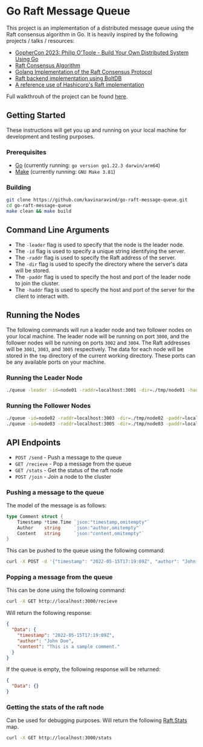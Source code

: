 # Go Raft Message Queue

This project is an implementation of a distributed message queue using the Raft consensus algorithm in Go. It is heavily inspired by the following projects / talks / resources:

- [GopherCon 2023: Philip O'Toole - Build Your Own Distributed System Using Go](https://youtu.be/8XbxQ1Epi5w?si=pwj8mIM4gzpvvyTZ)
- [Raft Consensus Algorithm](https://raft.github.io/)
- [Golang Implementation of the Raft Consensus Protocol](https://github.com/hashicorp/raft)
- [Raft backend implementation using BoltDB](https://github.com/hashicorp/raft-boltdb)
- [A reference use of Hashicorp's Raft implementation](https://github.com/otoolep/hraftd)

Full walkthrouh of the project can be found [here](https://kavinaravind.com/articles/implementing-a-distributed-message-queue-in-go).

## Getting Started

These instructions will get you up and running on your local machine for development and testing purposes.

### Prerequisites

- [Go](https://go.dev/) (currently running: `go version go1.22.3 darwin/arm64`)
- [Make](https://www.gnu.org/software/make/) (currently running: `GNU Make 3.81`)

### Building

```sh
git clone https://github.com/kavinaravind/go-raft-message-queue.git
cd go-raft-message-queue
make clean && make build
```

## Command Line Arguments

- The `-leader` flag is used to specify that the node is the leader node.
- The `-id` flag is used to specify a unique string identifying the server.
- The `-raddr` flag is used to specify the Raft address of the server.
- The `-dir` flag is used to specify the directory where the server's data will be stored.
- The `-paddr` flag is used to specify the host and port of the leader node to join the cluster.
- The `-haddr` flag is used to specify the host and port of the server for the client to interact with.

## Running the Nodes

The following commands will run a leader node and two follower nodes on your local machine. The leader node will be running on port `3000`, and the follower nodes will be running on ports `3002` and `3004`. The Raft addresses will be `3001`, `3003`, and `3005` respectively. The data for each node will be stored in the `tmp` directory of the current working directory. These ports can be any available ports on your machine.

### Running the Leader Node

```sh
./queue -leader -id=node01 -raddr=localhost:3001 -dir=./tmp/node01 -haddr=localhost:3000
```

### Running the Follower Nodes

```sh
./queue -id=node02 -raddr=localhost:3003 -dir=./tmp/node02 -paddr=localhost:3000 -haddr=localhost:3002
./queue -id=node03 -raddr=localhost:3005 -dir=./tmp/node03 -paddr=localhost:3000 -haddr=localhost:3004
```

## API Endpoints

- `POST /send` - Push a message to the queue
- `GET /recieve` - Pop a message from the queue
- `GET /stats` - Get the status of the raft node
- `POST /join` - Join a node to the cluster

### Pushing a message to the queue

The model of the message is as follows:

```go
type Comment struct {
	Timestamp *time.Time `json:"timestamp,omitempty"`
	Author    string     `json:"author,omitempty"`
	Content   string     `json:"content,omitempty"`
}
```

This can be pushed to the queue using the following command:

```sh
curl -X POST -d '{"timestamp": "2022-05-15T17:19:09Z", "author": "John Doe", "content": "This is a sample comment."}' http://localhost:3000/send
```

### Popping a message from the queue

This can be done using the following command:

```sh
curl -X GET http://localhost:3000/recieve
```

Will return the following response:

```json
{
  "Data": {
    "timestamp": "2022-05-15T17:19:09Z",
    "author": "John Doe",
    "content": "This is a sample comment."
  }
}
```

If the queue is empty, the following response will be returned:

```json
{
  "Data": {}
}
```

### Getting the stats of the raft node

Can be used for debugging purposes. Will return the following [Raft.Stats](https://pkg.go.dev/github.com/hashicorp/raft#Raft.Stats) map.

```sh
curl -X GET http://localhost:3000/stats
```
